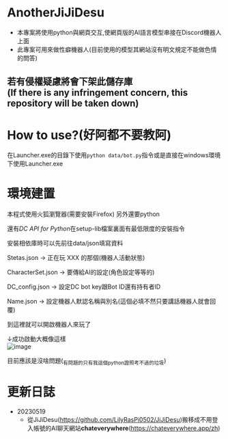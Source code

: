 # AnotherJiJiDesu
 - 本專案將使用python與網頁交互,使網頁版的AI語言模型串接在Discord機器人上面
 - 此專案可用來做性癖機器人(目前使用的模型其網站沒有明文規定不能做色情的問答)

## 若有侵權疑慮將會下架此儲存庫<br>(If there is any infringement concern, this repository will be taken down)

# How to use?(好阿都不要教阿)
在Launcher.exe的目錄下使用`python data/bot.py`指令或是直接在windows環境下使用Launcher.exe

# 環境建置
本程式使用火狐瀏覽器(需要安裝Firefox)
另外還要python

還有*DC API for Python*在setup-lib檔案裏面有最低限度的安裝指令

安裝相依庫時可以先前往data/json填寫資料

Stetas.json -> 正在玩 XXX 的那個(機器人活動狀態)

CharacterSet.json -> 要傳給AI的設定(角色設定等等的)

DC_config.json -> 設定DC bot key跟Bot ID還有持有者ID

Name.json -> 設定機器人默認名稱與別名(這個必填不然只要講話機器人就會回覆)

到這裡就可以開啟機器人來玩了

↓成功啟動大概像這樣<br>
![image](https://github.com/LilyRasPi0502/AnotherJiJiDesu/assets/115215163/ef8b6f6c-e805-499b-a628-726f678c12b7)



目前應該是沒啥問題(<sub>有問題的只有我這個python證照考不過的垃圾</sub>)

# 更新日誌

- 20230519
  - 從JiJiDesu(<https://github.com/LilyRasPi0502/JiJiDesu>)搬移成不用登入帳號的AI聊天網站<b>chateverywhere</b>(<https://chateverywhere.app/zh>)
